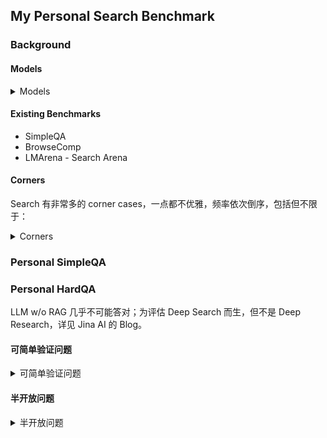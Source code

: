 ## My Personal Search Benchmark

### Background

#### Models

<details>
<summary>Models</summary>

- Domain-specific LLMs (One-stop search + LLM answer APIs)
  - [Perplexity](https://docs.perplexity.ai/getting-started/models)
  - [Linkup](https://app.linkup.so/playground?example=deepSourcedAnswer)
  - [Exa](https://docs.exa.ai/reference/answer)
  - [Liner](https://liner.com/features/ai-search)
  - [Jina](https://jina.ai/deepsearch/)
  - [You](https://documentation.you.com/api-modes/search-api)
- General LLMs with search + browse tool
  - [Gemini](https://ai.google.dev/gemini-api/docs/google-search) based on Google
  - [Gemini url context](https://ai.google.dev/gemini-api/docs/url-context)
  - [OpenAI](https://platform.openai.com/docs/guides/tools-web-search) based on Bing
  - [Claude](https://docs.anthropic.com/en/docs/agents-and-tools/tool-use/web-search-tool) based on [Brave](https://simonwillison.net/2025/Apr/21/ai-assisted-search/)
  - [Grok](https://docs.x.ai/docs/guides/live-search)
  - [openrouter](https://openrouter.ai/docs/features/web-search) based on Exa

</details>

#### Existing Benchmarks

- SimpleQA
- BrowseComp
- LMArena - Search Arena

#### Corners

Search 有非常多的 corner cases，一点都不优雅，频率依次倒序，包括但不限于：

<details>
<summary>Corners</summary>

- **无关、干扰、矛盾信息**
  - 页面内广告等无关信息；整个页面和搜索问题无关或低密度信息；
  - 不同页面间信息矛盾；页面信息过时；SEO 优化的看似相关、实则劣质页面；官方网站信息不如第三方中肯客观，没有小道消息
    - 例如：`Where does the AI researcher Jason Wei work?` 其个人主页上还未更新工作单位
    - 例如：在 [Alternative](#Alternative-类) 类型的搜索过程中，SEO 优化的劣质页面问题非常明显
- **不可交互的非纯文本内容**
  - 静态内容
    - 图片：搜索模型的确需要强视觉能力的
      - 例如在 20250406 搜索 "llama 4 maverick vs deepseek v3 0324. Give me a benchmark table, including GPQA etc." Sonar, gpt-4o-search, Gemini 2.5 Pro Grounding, Jina Deep Search 提供的对比表格没有一个是 100% 正确的，而且每次搜索结果非常不稳定，相对来说后两者略好一些。因为 llama 官方的对比表格就是图片，而那时候媒体转载也是直接通过图片，还没有任何成文的纯文本内容。
      - 例如“中国博士历年延毕率”
    - 网页表格、图表
    - OpenAI 给出的答案是 Agent，我还不确定合不合理。
  - 动态内容
    - 视频：例如有的视频教程，比如教你怎么在 Word 中实现一个功能
      - 这一点 Google 做得不错了，YouTube 视频字幕可以低幻觉作为参考资料，但是视频画面仍然是一个问题
      - 视频画面需要要求 AI 有一定的动态视力能力，目前 Google 的做法是 1 fps 采样视频，然后全部图片喂给 AI。这显然和人类相去甚远，可能需要加一个前置模型来处理视频数据（类似于现在这么多文档预处理 - ocr 结构提取等的小模型），高信息密度和低信息密度和画面应该通过压缩的方式传给 vLLM。当然，如果哪天 context window 扩大到 1B 了，那可能除了算力和速度外，这个前置模型也没必要了。
    - Gif
- **非标准网页类型**
  - 动态加载的网页
    - 例如
      - 不同 tab 但网址相同的网页（例如 `lmarena.ai: The (2nd) best LLM on lmarena today?`）
      - 点击/滚动才展开的评论区
      - 折叠或需要翻页的内容（例如 `https://github.com/electron/electron/issues/9035`）
      - 社交媒体的登录框
      - 人机验证码
    - OpenAI 的[答案](https://youtu.be/twXsAiTINO0?t=567)是 Agent。我认为这是正确的，因为本质上只有这种 Agent 的方式可以实现通用性，只要人能过去的地方 Agent 理论上都能过去，而不是一个个去写规则。但是速度目前还是一个问题（也就是 vLLM 的问题），这个问题 Agent 需要 10 分钟，而有经验的相关人类应该 1 分钟以内就可以解决。
  - 在线超长 .pdf 文件，通过 pdf.js 加载的在线 pdf 文件；超大型网页
    - 例如 `https://www.spec.org/cpu2017/results/cpu2017/` `https://github.com/kaisugi/gpt4_vocab_list/blob/main/o200k_base_vocab_list.txt`
  - 隐藏的网页、登录墙、付费墙：只可能本地解决，靠一个个去谈不可能覆盖完全
    - 用户可以通过推理实现隐藏网页的查看，例如找到一个 `https://example.com/article13` 用户可能会直接输入 url 去看看 `https://example.com/` 和 `https://example.com/article14` 网页上有不有相关的内容
    - 例如查询 `the speaker of the ISSCC 2014 tutorial 3?`；现在 OpenAI 之类的只是和新闻媒体在谈，这种学术等等完全不可能一个个谈下来的，比如需要 license 才能查看的文档等等。所以最好的方式还是用户侧，而不是服务商的容器中
  - 非常老的网页，现代浏览器的 TLS 版本默认不支持
    - 例如 `https://ccf.ee.ntu.edu.tw/~cchen/cadence/simulation.htm`
- **用户侧**
  - 用户输入笔误
  - 用户输入的无效信息（这个在经典的 Benchmark 也可以体现一些，有题目里是有无效信息的）
  - 用户需求理解，例如 "Alternatives to Manus AI" 其实用户想搜 General Purpose AI Agents，例如 convergence AI, runner H，但是现在搜出来都是 MS Copilot 之类的
- **搜索方式**
  - 一般大家认为 Google, 英文的搜索方式，往往会优于 Bing, 中文的搜索方式。但是当搜索结果不理想时，是否能够主动切换搜索方式？例如下文的几个例子：
    - 非英语的搜索结果反而好于英语搜索结果
      - 例如 `pdk 中的 mac 管是什么？` 全网只有三个中文网页 [1](https://blog.csdn.net/weixin_42310516/article/details/133688562), [2](https://bbs.eetop.cn/thread-890470-1-1.html), [3](https://bbs.eetop.cn/thread-861115-2-1.html) (其中还有一个是许多程序员认为的低质量网页 csdn) 提到了答案，而英文搜索反而找不到信息
    - Google 的搜索质量反而不如 Bing
      - 例如 `ipdk_crn28hpc+` 和 `iPDK_CRN28HPL` 由于两搜索引擎对于 `_` 的处理方式不同，Bing 的搜索结果要显著好于 Google
  - 使用传统搜索引擎的筛选进行搜索
    - 例如 site:example.com, "exact_match_with_qutoes"，在 2015 年的新闻
- **嵌套**：以上所有情况的嵌套
  - 例如 PDF 中的图片、表格
    - 案例：搜索 `Command A gpqa`，标准答案 **50.8** 在 `https://cohere.com/research/papers/command-a-technical-report.pdf` 的表格中
  - 例如登录墙中的评论区

</details>

### Personal SimpleQA


### Personal HardQA

LLM w/o RAG 几乎不可能答对；为评估 Deep Search 而生，但不是 Deep Research，详见 Jina AI 的 Blog。

#### 可简单验证问题

<details>
<summary>可简单验证问题</summary>


##### 英文语境普通问题

- The command recompiles all out-of-date files in a QuestaSim project? (not `vlog` or `vcom`)
  - 正确答案：`project compileoutofdate`    (典型错误：`vlog -work work +acc=r *.v`)
- "hiFormDone" 函数中的 hi 是什么意思？
  - 正确答案：[Human Interface](https://community.cadence.com/cadence_technology_forums/f/custom-ic-skill/50958/whats-the-difference-between-le-commands-and-hi-commands)
- The latest sub-version for Cadence Virtuoso 6.1.8 and Virtuoso 23.1?
  - [ISR34](https://community.cadence.com/cadence_blogs_8/b/cic/posts/virtuoso-icadvm20-1-isr34-and-ic6-1-8-isr34-now-available), 当然如果你再细一点，可以发现有 [ISR36](https://bbs.eetop.cn/thread-991360-1-1.html), 不过这个要非常细，这些链接也是可以的 [1](https://www.nulledfrm.com/threads/cadence-virtuoso-ic06-18-360-linux.133645/#post-815659)[2](https://dl4all.org/software/graphics-design/866023-cadence-virtuoso-ic0618360-linux.html)[3](https://downloadly.ir/software/engineering-specialized/cadence-ic-design-virtuoso/)[4](https://www.iranhack.com/forum/forum/%D9%86%D8%B1%D9%85-%D8%A7%D9%81%D8%B2%D8%A7%D8%B1/188483-cadence-virtuoso-ic06-18-360-linux)[5](https://bbs.eetop.cn/thread-991360-1-1.html)[6](https://bbs.eetop.cn/thread-984059-1-1.html); [ISR14](https://community.cadence.com/cadence_blogs_8/b/cic/posts/virtuoso-ic23-1-isr-14-now-available), 这个的话官方确实就是最新，"IC23.10.130" 尚可搜到，14 就搜不到了。
- Packages Explicitly NOT Included in Mathjax3 `AllPackages` by Default?
  - 正确答案：`physics`, `autoload`, `require`, `setoptions`, (`colorv2`)
  - 参考来源：[所有包](https://docs.mathjax.org/en/v3.2/input/tex/extensions/), [启用的包](https://github.com/mathjax/MathJax-src/blob/3.2.2/ts/input/tex/AllPackages.ts), [参考链接](https://github.com/jupyterlab/jupyter-renderers/issues/229)         
- What is the newer version of ICADVM20.1, and what is the older version of ICADVM18.1? (ISR is just a minor version number, no need to mention it, do not mention any versions related to ISR, I only want the major versions)
  - 正确答案：ICADV12.3, IC23.1
- Do TSMC Shanghai fab and Nanjing fab offer MPW shuttles? Answer within 50 words. Don't tell me you're not sure, I'm very sure the definite answer is online (it might not be a direct answer, but after synthesizing the information, it's enough for you to make a definite judgment), so your final answer will be something like Shanghai: No, Nanjing: Yes. Note that this is just an example of the answer format, and is not necessarily the correct answer.
  - 正确答案：Shanghai Fab10 yes; Nanjing Fab16 no. ref: [2025 TSMC CyberShuttle Service Plan](http://www.szicc.org.cn/attachment/0/80/80748/1230778.pdf)
- A comparative table summarizing the performance of Claude Sonnet 3.5 (aka the old Sonnet 3.5), Sonnet 3.6 (aka the Sonnet 3.5 new), Sonnet 3.7, Sonnet 4 on the SWE-bench Verified.
  - 正确答案：pass@1: 33%, 49%, 62.3%, 72.7%; thinking: N/A, N/A, 70.3%, 80.2%
- TSMC 28nm price @ europractice in 2025? Just tell me how much for only 1 square millimeter. And answer within 100 words. I’m absolutely sure you can get the answer without email or online price calculator.
  - 正确答案：[€10609](https://europractice-ic.com/schedules-prices-2025/)
- Quantus, Raphael, StarRC, RaptorX, RaptorH, Exalto, EMX, xRC and xACT. Which are Cadence's? Which are Synopsys's?
  - 正确答案：Cadence: Quantus, EMX (acquired); Synopsys: Raphael, StarRC, RaptorX (acquired), RaptorH (acquired), Exalto (acquired)
  - 半开放版本: Help me research the Quantus, Raphael, StarRC, RaptorX, RaptorH, Exalto, EMX, Calibre xRC, Calibre xACT, and then sort them into tables.
- Can the latest version of gemini-cli read audio, pdf and docx files (not talking about gemini api, but gemini-cli)? answer within 50 words.
  - 正确答案：yes, yes, no
- Claude Opus 4 SimpleQA result? answer within 20 words.      Please refer to more sources.
  - 正确答案：[32.3%](https://www.kaggle.com/benchmarks/openai/simpleqa)。这题其实网上有一个更容易搜到的错误[信息](https://huggingface.co/datasets/smolagents/results/viewer/2024-12-26/train?f[model_id][value]=%27anthropic%2Fclaude-opus-4-20250514%27)，容易误导这些 search model
- The best LLM on LMarena's search arena today?
  - 正确答案：o3-search
- Create a comparison table of FP16, FP8 and FP4 dense + sparse PFLOPS for A100, H200, RTX5090, B200
- USNO 的计时精度是世界上最高吗？世界上第二高的是谁呢？
  - 应该不是的，但是懒得研究了。

##### 中文语境普通问题

- 中国国内目前排名前20的医院里，前身是教会医院的有哪些？超级简单回答。例如 “是：仁济、浙一、华西、华山...；不是：北大三院、积水潭、中山、瑞金...”。注意，这只是一个回答格式示例，并不是/不一定是正确答案。
  - 正确答案：是教会医院：北京协和、中国医大一院、仁济、瑞金、浙二、武汉协和、湘雅、华西；不是教会医院：301、北大一院、北大三院、中山、华山、浙一、郑大一附院、武汉同济、湘雅二院、中山一院、南方医院、西京。参考[2023复旦版排名](https://rank.cn-healthcare.com/fudan/national-general) (2024年11月发布)
  - 正确情况：Gemini 2.5 Pro w Google 对

##### "No" 问题

- How to draw a rounded rectangle in originpro?  version: 2025a
  - 正确答案：there is no simple way; 2025b 以后[可以了](https://www.originlab.com/doc/Origin-Help/Create-Draw-Objects)
- virtuoso schematic lock placement. not in layout view or locking the file. but locking instance positions in schematic view. answer within 50 words.
  - 正确答案：no you can't
- How to use iPhone as keyboard for iPad? (Not as mouse or for Mac) Answer within 100 words.
  - 正确答案：there is no simple way
- General method to insert newlines that works across all Mermaid chart types? (for the latest version of Mermaid)
  - 正确答案：no you can't. 比如 Gantt 图完全[不支持](https://github.com/mermaid-js/mermaid/issues/5140)
- Besides Blackwell GPUs, Instinct MI350 Series, and Microsoft Maia 100, what else has **native hardware** support for MXFP4?
  - 正确答案：No more (August 2025)   或者 [Synopsys ARC VPX DSP IP](https://www.synopsys.com/articles/narrow-precision-data-types-embedded-ai.html) 勉强可以算？
- How to stop airpods from automatically connecting to windows 11 without 1.manually unpairing 2.affecting other connected BT devices 3.coding in powershell
  - 正确答案：no you can't.     [1](https://learn.microsoft.com/en-us/answers/questions/4174413/dont-connect-to-bluetooth-automatically-which-are) 和 [2](https://learn.microsoft.com/en-us/answers/questions/4163051/airpods-pro-automatically-connecting-to-laptop-whe) 都是官方的错误信息。

</details>

#### 半开放问题

<details>
<summary>半开放问题</summary>

##### Alternative 类

- Alternatives to OpenAI's Deep Research / Deep Search apart from Grok, Gemini, Perplexity and open-source alternatives.
  - 参考答案: [Genspark](https://www.genspark.ai/agents?type=moa_deep_research), [h2oGPTe](https://h2ogpte.genai.h2o.ai/), [flowith](https://flowith.io/), [suna](https://www.suna.so/), [Minimax](https://agent.minimax.io/), [skywork](https://skywork.ai), [Jina AI](https://search.jina.ai/), [Komo](https://komo.ai/), [MiroThinker](https://dr.miromind.ai/)
- Alternatives to cursor app?
  - 参考答案：Windsurf, Zed, Trae, Kiro, VSCode + Copilot
- Alternatives to Manus AI?
  - 参考答案：convergence AI, runner H, Genspark    (典型错误：MS Copilot)
- Alternatives to perplexity sonar api? I'm asking for alternatives to the sonar api, not the toC product perplexity itself.
  - 参考答案：[Models](#Models)

##### 能不能搜到

这类问题 Google 会很占优势。比如在 Qwen-Image 发布半小时内搜索，Gemini 2.5 Pro 就显著比 o3, opus-4 好。perplexity 也很厉害，目前不知道他们为什么看上去比 Bing 还牛，和 CF 喷他们有关系吗...


- aad08s040g? answer within 100 words.


##### 普通问题

- Give me four Qwen-2.5VL-based ocr models (not Qwen2.5-VL itself or ocr models based on Qwen2-VL). Answer within 100 words.
  - 参考答案： 7B based: [reducto/RolmOCR](https://huggingface.co/reducto/RolmOCR), [DocTron-hub/DocTron-Formula](https://github.com/DocTron-hub/DocTron-Formula), 3B based: [chatdoc-com/OCRFlux](https://github.com/chatdoc-com/OCRFlux), [nanonets/Nanonets-OCR-s](https://huggingface.co/nanonets/Nanonets-OCR-s)
- I want to create something similar to Cadence Virtuoso ViVA. Which one should I use among ECharts with lttb, Plotly.js, or uPlot?
  - 答案：Grok 3 DeeperSearch, Plotly.js > ECharts > uPlot; OpenAI o4-mini DR, uPlot > ECharts > Plotly.js; Perplexity DR, uPlot > ECharts = Plotly.js; Gemini 2.5 flash DR, uPlot > Plotly.js > ECharts 
- 中英文搜索针对小众领域代码的 LLM benchmarks。一般的 code benchmark for LLM 都是大众的 C++, Python, Javascript 之类的。但是有很多小众代码领域，包括但不限于 SystemVerilog, LaTeX, CMake, AHK, PowerShell, Assembly, Lisp, tcl 等小众代码有什么 benchmark 吗？例如，针对 Verilog 有 VerilogEval, RTLLM, [scale-lab/MetRex](https://github.com/scale-lab/MetRex), [ProtocolLLM](https://arxiv.org/abs/2506.07945)（在最终报告中不要再提及这些了）; 针对 LaTeX 的 [TeXpert](https://arxiv.org/abs/2506.16990), [vTikZ](https://arxiv.org/abs/2505.04670); 针对全面的有 [McEval](https://mceval.github.io/)。不要背景、意义、挑战与解决方案之类的空话。
- auto save / real-time save in cadence virtuoso? `dbSetAutoSave` doesn't seem to work and `checkForUnsavedViewsUponRun` is off topic.

- 用 mermaid 梳理复旦复控、复芯凡高、复旦微电子、上海华岭、复控华龙、皓骏创投、复微芯讯、复旦科创投、上海复旦创投（和复旦科创投是两家公司）、复旦复华、复微迅捷、上海菩扬、蒋国兴之间的关系。中文搜索、中文回答，把两两间的持股比例尽可能写清楚。同时，如果有和这个关系网很密切的公司和人员也可以加进 mermaid 图中
- search with quotes “tsmchome”. Based on online information, infer the folder structure. Show me the results in an output format similar to the `tree` command.
 - 参考答案：

```
TSMCHOME/
├── digital/
│   ├── Front_End/
│   │   ├── timing_power_noise/
│   │   │   ├── NLDM/
│   │   │   │   ├── tcbn65gplus_200a/
│   │   │   │   ├── tcbn40lpbwp_200a/
│   │   │   │   ├── tcbn28hpcplusbwp30p140_180a/
│   │   │   │   ├── tpdn65gpgv2od3_sd_200a/
│   │   │   │   ├── tcbn65gplus_140b/
│   │   │   │   └── [various process node libraries]/
│   │   │   └── CCS/
│   │   │       └── tcbn28hpcplusbwp30p140hvt_180a/
│   │   └── verilog/
│   │       └── [Verilog source files]
│   ├── Back_End/
│       ├── lef/
│       │   ├── tcb018gbwp7t_270a/
│       │   │   ├── lef/
│       │   │   │   └── tcb018gbwp7t_5lm.lef
│       │   │   └── techfiles/
│       │   ├── tcbn65gplus_200a/
│       │   │   └── lef/
│       │   │       └── tcbn65gplus_9lmT2.lef
│       │   └── tcbn16ffcllbwp16p90pm_100a/
│       │       └── lef/
│       │           └── tcbn16ffcllbwp16p90pm.lef
│       └── milkyway/
│           └── tcbn65gplus_200a/
│               └── techfiles/
│                   └── tsmcn65_9lmT2
```

</details>

